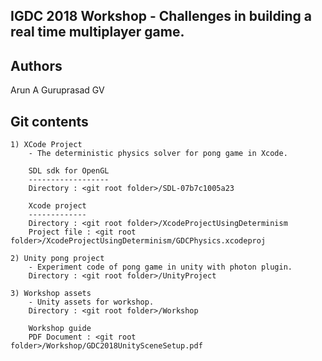 IGDC 2018 Workshop - Challenges in building a real time multiplayer game.
-------------------------------------------------------------------------------

Authors
----------
Arun A
Guruprasad GV


Git contents
--------------
    1) XCode Project
        - The deterministic physics solver for pong game in Xcode.
        
        SDL sdk for OpenGL
        ------------------
        Directory : <git root folder>/SDL-07b7c1005a23
        
        Xcode project
        -------------
        Directory : <git root folder>/XcodeProjectUsingDeterminism
        Project file : <git root folder>/XcodeProjectUsingDeterminism/GDCPhysics.xcodeproj
        
    2) Unity pong project
        - Experiment code of pong game in unity with photon plugin.
        Directory : <git root folder>/UnityProject

    3) Workshop assets
        - Unity assets for workshop.
        Directory : <git root folder>/Workshop
        
        Workshop guide
        PDF Document : <git root folder>/Workshop/GDC2018UnitySceneSetup.pdf

